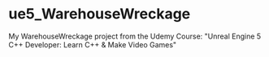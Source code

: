 # ue5_WarehouseWreckage
My WarehouseWreckage project from the Udemy Course:  "Unreal Engine 5 C++ Developer: Learn C++ &amp; Make Video Games"
